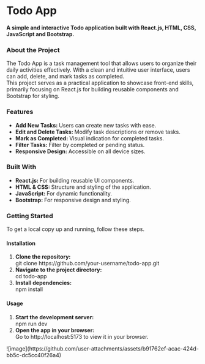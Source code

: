<h1>Todo App</h1>
<b>A simple and interactive Todo application built with React.js, HTML, CSS, JavaScript and Bootstrap.</b>

<h3>About the Project</h3>
The Todo App is a task management tool that allows users to organize their daily activities effectively. With a clean and intuitive user interface, users can add, delete, and mark tasks as completed.
<br />
This project serves as a practical application to showcase front-end skills, primarily focusing on React.js for building reusable components and Bootstrap for styling.

<h3>Features</h3>
<ul>
  <li><b>Add New Tasks: </b>Users can create new tasks with ease.</li>
  <li><b>Edit and Delete Tasks: </b>Modify task descriptions or remove tasks.</li>
  <li><b>Mark as Completed: </b>Visual indication for completed tasks.</li>
  <li><b>Filter Tasks: </b>Filter by completed or pending status.</li>
  <li><b>Responsive Design: </b>Accessible on all device sizes.</li>
</ul>

<h3>Built With</h3>
<ul>
  <li><b>React.js: </b>For building reusable UI components.</li>
  <li><b>HTML & CSS: </b>Structure and styling of the application.</li>
  <li><b>JavaScript: </b>For dynamic functionality.</li>
  <li><b>Bootstrap: </b>For responsive design and styling.</li>
</ul>

<h3>Getting Started</h3>
<p>To get a local copy up and running, follow these steps.</p>
<h4>Installation</h4>
<ol>
  <li>
    <b>Clone the repository:</b> <br />
      git clone https://github.com/your-username/todo-app.git
  </li>
  <li>
    <b>Navigate to the project directory:</b> <br />
      cd todo-app
  </li>
  <li>
    <b>Install dependencies:</b> <br />
      npm install
  </li>
</ol>

<h4>Usage</h4>
<ol>
  <li>
    <b>Start the development server:</b> <br />
      npm run dev
  </li>
  <li>
    <b>Open the app in your browser:</b> <br />
      Go to http://localhost:5173 to view it in your browser.
  </li>
</ol>
![image](https://github.com/user-attachments/assets/b91762ef-acac-424d-bb5c-dc5cc40f26a4)






